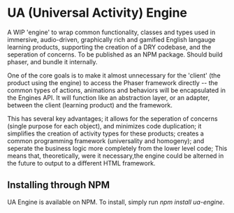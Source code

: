 # UA (Universal Activity) Engine

A WIP 'engine' to wrap common functionality, classes and types used in immersive, audio-driven, graphically rich and gamified English langauge learning products, supporting the creation of a DRY codebase, and the seperation of concerns. To be published as an NPM package. Should build phaser, and bundle it internally.

One of the core goals is to make it almost unnecessary for the 'client' (the product using the engine) to access the Phaser framework directly -- the common types of actions, animations and behaviors will be encapsulated in the Engines API. It will function like an abstraction layer, or an adapter, between the client (learning product) and the framework. 

This has several key advantages; it allows for the seperation of concerns (single purpose for each object), and minimizes code duplication; it simplifies the creation of activity types for these products; creates a common programming framework (universality and homogeny); and seperate the business logic more completely from the lower level code; This means that, theoretically, were it necessary,the engine could be alterned in the future to output to a different HTML framework.

## Installing through NPM
UA Engine is available on NPM. To install, simply run *npm install ua-engine*. 
